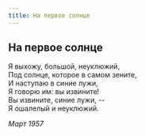 ```yaml
---
title: На первое солнце
---
```

## На первое солнце

Я выхожу, большой, неуклюжий,\
Под солнце, которое в самом зените,\
И наступаю в синие лужи,\
Я говорю им: вы извините!\
Вы извините, синие лужи, --\
Я ошалелый и неуклюжий.

*Март 1957*